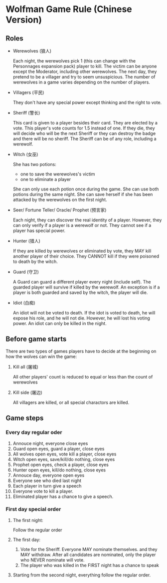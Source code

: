 # Wolfman Game Rule (Chinese Version)

## Roles

* Werewolves (狼人)

  Each night, the werewolves pick 1 (this can change with the Personnages expansion pack) player to kill. The victim can be anyone except the Moderator, including other werewolves. The next day, they pretend to be a villager and try to seem unsuspicious. The number of werewolves in a game varies depending on the number of players.

* Villagers (平民)

  They don't have any special power except thinking and the right to vote.

* Sheriff (警长)

  This card is given to a player besides their card. They are elected by a vote. This player's vote counts for 1.5 instead of one. If they die, they will decide who will be the next Sheriff or they can destroy the badge and there will be no sheriff. The Sheriff can be of any role, including a werewolf.

* Witch (女巫)

  She has two potions:

  * one to save the werewolves's victim
  * one to eliminate a player

  She can only use each potion once during the game. She can use both potions during the same night. She can save herself if she has been attacked by the werewolves on the first night.

* Seer/ Fortune Teller/ Oracle/ Prophet (预言家)

  Each night, they can discover the real identity of a player. However, they can only verify if a player is a werewolf or not. They cannot see if a player has special power.

* Hunter (猎人)

  If they are killed by werewolves or eliminated by vote, they MAY kill another player of their choice. They CANNOT kill if they were poisoned to death by the witch.

* Guard (守卫)

  A Guard can guard a different player every night (include self). The guarded player will survive if killed by the werewolf. An exception is if a player is both guarded and saved by the witch, the player will die.

* Idiot (白痴)

  An idiot will not be voted to death. If the idot is voted to death, he will expose his role, and he will not die. However, he will lost his voting power. An idiot can only be killed in the night.

## Before game starts

There are two types of games players have to decide at the beginning on how the wolves can win the game:

1. Kill all (屠城)

   All other players' count is reduced to equal or less than the count of werewolves

2. Kill side (屠边)

   All villagers are killed, or all special charactors are killed.

## Game steps

### Every day regular oder

1. Annouce night, everyone close eyes
2. Guard open eyes, guard a player, close eyes
3. All wolves open eyes, vote kill a player, close eyes
4. Witch open eyes, save/kill/do nothing, close eyes
5. Prophet open eyes, check a player, close eyes
6. Hunter open eyes, kill/do nothing, close eyes
7. Annouce day, everyone open eyes
8. Everyone see who died last night
9. Each player in turn give a speech
10. Everyone vote to kill a player.
11. Eliminated player has a chance to give a speech.

### First day special order

1. The first night:

   Follow the regular order
  
2. The first day:
   1. Vote for the Sheriff. Everyone MAY nominate themselves. and they MAY withdraw.
      After all candidates are nominated, only the player who NEVER nominate will vote.
   2. The player who was killed in the FIRST night has a chance to speak

3. Starting from the second night, everything follow the regular order.
